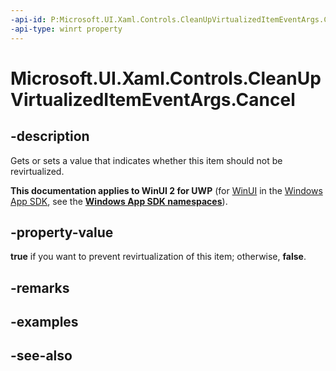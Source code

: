 ```yaml
---
-api-id: P:Microsoft.UI.Xaml.Controls.CleanUpVirtualizedItemEventArgs.Cancel
-api-type: winrt property
---
```


<!-- Property syntax
public bool Cancel { get;  set; }
-->

# Microsoft.UI.Xaml.Controls.CleanUpVirtualizedItemEventArgs.Cancel

## -description
Gets or sets a value that indicates whether this item should not be revirtualized.

**This documentation applies to WinUI 2 for UWP** (for [WinUI](/windows/apps/winui/winui3/) in the [Windows App SDK](/windows/apps/windows-app-sdk/), see the **[Windows App SDK namespaces](/windows/windows-app-sdk/api/winrt/)**).

## -property-value
**true** if you want to prevent revirtualization of this item; otherwise, **false**.

## -remarks

## -examples

## -see-also
